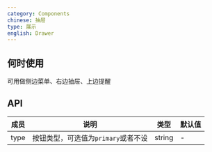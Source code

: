 ```yaml
---
category: Components
chinese: 抽屉
type: 展示
english: Drawer
---
```


## 何时使用

可用做侧边菜单、右边抽屉、上边提醒

## API

| 成员        | 说明           | 类型      | 默认值       |
|------------|----------------|--------------------|--------------|
| type       | 按钮类型，可选值为`primary`或者不设     |   string   |   -  |
